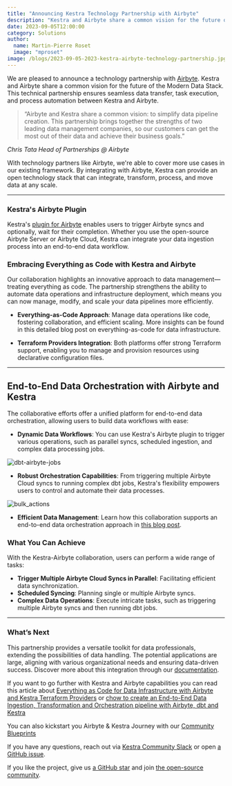```yaml
---
title: "Announcing Kestra Technology Partnership with Airbyte"
description: "Kestra and Airbyte share a common vision for the future of the Modern Data Stack. This technical partnership ensures seamless data transfer, task execution, and process automation between Kestra and Airbyte."
date: 2023-09-05T12:00:00
category: Solutions
author:
  name: Martin-Pierre Roset
  image: "mproset"
image: /blogs/2023-09-05-2023-kestra-airbyte-technology-partnership.jpg
---
```


We are pleased to announce a technology partnership with [Airbyte](https://airbyte.com/). Kestra and Airbyte share a common vision for the future of the Modern Data Stack. This technical partnership ensures seamless data transfer, task execution, and process automation between Kestra and Airbyte.

>“Airbyte and Kestra share a common vision: to simplify data pipeline creation. This partnership brings together the strengths of two leading data management companies, so our customers can get the most out of their data and achieve their business goals.”

*Chris Tata Head of Partnerships @ Airbyte*

With technology partners like Airbyte, we're able to cover more use cases in our existing framework. By integrating with Airbyte, Kestra can provide an open technology stack that can integrate, transform, process, and move data at any scale.

---

### Kestra's Airbyte Plugin ###
Kestra's [plugin for Airbyte](https://kestra.io/plugins/plugin-airbyte) enables users to trigger Airbyte syncs and optionally, wait for their completion. Whether you use the open-source Airbyte Server or Airbyte Cloud, Kestra can integrate your data ingestion process into an end-to-end data workflow.

### Embracing Everything as Code with Kestra and Airbyte ###
Our collaboration highlights an innovative approach to data management—treating everything as code. The partnership strengthens the ability to automate data operations and infrastructure deployment, which means you can now manage, modify, and scale your data pipelines more efficiently.

- **Everything-as-Code Approach**: Manage data operations like code, fostering collaboration, and efficient scaling. More insights can be found in this detailed blog post on everything-as-code for data infrastructure.

- **Terraform Providers Integration**: Both platforms offer strong Terraform support, enabling you to manage and provision resources using declarative configuration files. 

--- 

## End-to-End Data Orchestration with Airbyte and Kestra ##

The collaborative efforts offer a unified platform for end-to-end data orchestration, allowing users to build data workflows with ease:

- **Dynamic Data Workflows**: You can use Kestra's Airbyte plugin to trigger various operations, such as parallel syncs, scheduled ingestion, and complex data processing jobs.

![dbt-airbyte-jobs](/blogs/2023-09-05-2023-kestra-airbyte-technology-partnership/dbt-job-airbyte.png)

- **Robust Orchestration Capabilities**: From triggering multiple Airbyte Cloud syncs to running complex dbt jobs, Kestra's flexibility empowers users to control and automate their data processes.

![bulk_actions](/blogs/22023-09-05-2023-kestra-airbyte-technology-partnership/parallel.png)

- **Efficient Data Management**: Learn how this collaboration supports an end-to-end data orchestration approach in [this blog post](https://kestra.io/blogs/2023-06-26-end-to-end-data-orchestration).

### What You Can Achieve ###
With the Kestra-Airbyte collaboration, users can perform a wide range of tasks:

- **Trigger Multiple Airbyte Cloud Syncs in Parallel**: Facilitating efficient data synchronization.
- **Scheduled Syncing**: Planning single or multiple Airbyte syncs.
- **Complex Data Operations**: Execute intricate tasks, such as triggering multiple Airbyte syncs and then running dbt jobs.

---

### What’s Next ##

This partnership provides a versatile toolkit for data professionals, extending the possibilities of data handling. The potential applications are large, aligning with various organizational needs and ensuring data-driven success. Discover more about this integration through our [documentation](https://kestra.io/plugins/plugin-airbyte).

If you want to go further with Kestra and Airbyte capabilities you can read this article about [Everything as Code for Data Infrastructure with Airbyte and Kestra Terraform Providers](https://airbyte.com/blog/everything-as-code-for-data-infrastructure-with-airbyte-and-kestra-terraform-providers) or [chow to create an End-to-End Data Ingestion, Transformation and Orchestration pipeline with Airbyte, dbt and Kestra](https://kestra.io/blogs/2023-06-26-end-to-end-data-orchestration)

You can also kickstart you Airbyte & Kestra Journey with our [Community Blueprints](https://demo.kestra.io/ui/blueprints/community?q=airbyte&page=1)

If you have any questions, reach out via [Kestra Community Slack](https://kestra.io/slack) or open [a GitHub issue](https://github.com/kestra-io/kestra).

If you like the project, give us [a GitHub star](https://github.com/kestra-io/kestra) and join [the open-source community](https://kestra.io/slack).